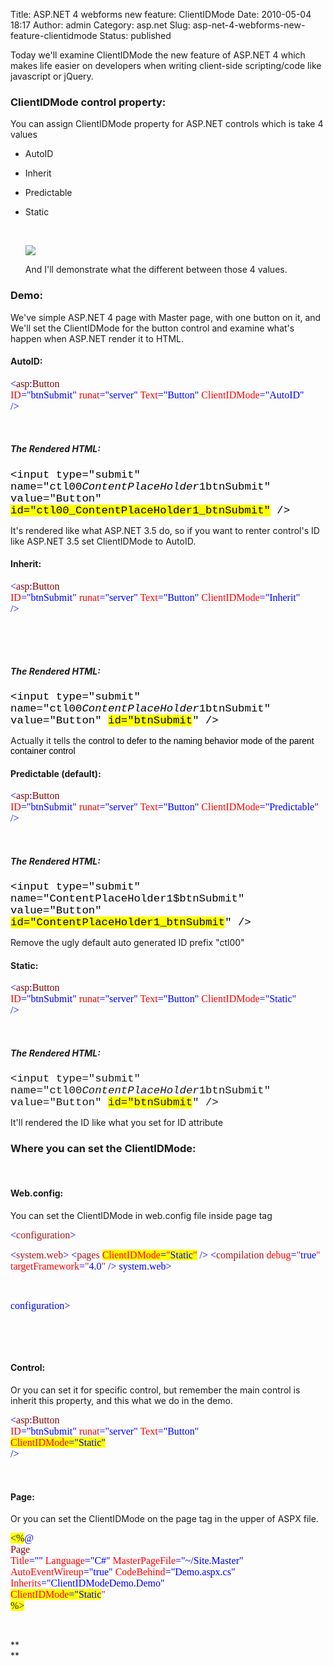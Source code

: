 Title: ASP.NET 4 webforms new feature: ClientIDMode
Date: 2010-05-04 18:17
Author: admin
Category: asp.net
Slug: asp-net-4-webforms-new-feature-clientidmode
Status: published

Today we'll examine ClientIDMode the new feature of ASP.NET 4 which
makes life easier on developers when writing client-side scripting/code
like javascript or jQuery.

### ClientIDMode control property:  

You can assign ClientIDMode property for ASP.NET controls which is take
4 values

-   AutoID
-   Inherit
-   Predictable
-   <div>

    Static

    </div>

     

    ![](http://www.emadmokhtar.com/wp-content/uploads/2011/11/050410_1817_ASPNET4webf1.jpg)

    And I'll demonstrate what the different between those 4 values.

### Demo:  

We've simple ASP.NET 4 page with Master page, with one button on it, and
We'll set the ClientIDMode for the button control and examine what's
happen when ASP.NET render it to HTML.

#### AutoID:  

<span style="color:blue; font-family:Consolas; font-size:12pt">&lt;<span
style="color:maroon">asp<span style="color:blue">:<span
style="color:maroon">Button</span>  
<span style="color:red">ID<span style="color:blue">="btnSubmit"</span>
runat<span style="color:blue">="server"</span> Text<span
style="color:blue">="Button"</span> ClientIDMode<span
style="color:blue">="AutoID"</span>  
<span style="color:blue">/&gt;  
</span></span></span></span></span>

 

##### The Rendered HTML:  

<span
style="color:black; font-family:Courier New; font-size:13pt"><input type="submit" name="ctl00$ContentPlaceHolder1$btnSubmit" value="Button" <span style="background-color:yellow">id="ctl00\_ContentPlaceHolder1\_btnSubmit"</span>
/&gt;</span>

It's rendered like what ASP.NET 3.5 do, so if you want to renter
control's ID like ASP.NET 3.5 set ClientIDMode to AutoID.

#### Inherit:  

<span style="color:blue; font-family:Consolas; font-size:12pt">&lt;<span
style="color:maroon">asp<span style="color:blue">:<span
style="color:maroon">Button</span>  
<span style="color:red">ID<span style="color:blue">="btnSubmit"</span>
runat<span style="color:blue">="server"</span> Text<span
style="color:blue">="Button"</span> ClientIDMode<span
style="color:blue">="Inherit"</span>  
<span style="color:blue">/&gt;  
</span></span></span></span></span>

 

 

##### The Rendered HTML:  

<span
style="color:black; font-family:Courier New; font-size:13pt"><input type="submit" name="ctl00$ContentPlaceHolder1$btnSubmit" value="Button" <span style="background-color:yellow">id="btnSubmit</span>"
/&gt;  
</span>

Actually it tells the <span
style="color:black; font-family:Arial">control to defer to the naming
behavior mode of the parent container control</span>

#### Predictable (default):  

<span style="color:blue; font-family:Consolas; font-size:12pt">&lt;<span
style="color:maroon">asp<span style="color:blue">:<span
style="color:maroon">Button</span>  
<span style="color:red">ID<span style="color:blue">="btnSubmit"</span>
runat<span style="color:blue">="server"</span> Text<span
style="color:blue">="Button"</span> ClientIDMode<span
style="color:blue">="Predictable"</span>  
<span style="color:blue">/&gt;  
</span></span></span></span></span>

 

##### The Rendered HTML:  

<span
style="color:black; font-family:Courier New; font-size:13pt"><input type="submit" name="ContentPlaceHolder1$btnSubmit" value="Button" <span style="background-color:yellow">id="ContentPlaceHolder1\_btnSubmit</span>"
/&gt;  
</span>

Remove the ugly default auto generated ID prefix "ctl00"

#### Static:  

<span style="color:blue; font-family:Consolas; font-size:12pt">&lt;<span
style="color:maroon">asp<span style="color:blue">:<span
style="color:maroon">Button</span>  
<span style="color:red">ID<span style="color:blue">="btnSubmit"</span>
runat<span style="color:blue">="server"</span> Text<span
style="color:blue">="Button"</span> ClientIDMode<span
style="color:blue">="Static"</span>  
<span style="color:blue">/&gt;  
</span></span></span></span></span>

 

##### The Rendered HTML:  

<span
style="font-family:Courier New; font-size:13pt"><input type="submit" name="ctl00$ContentPlaceHolder1$btnSubmit" value="Button" <span style="background-color:yellow">id="btnSubmit</span>"
/&gt;  
</span>

It'll rendered the ID like what you set for ID attribute

### Where you can set the ClientIDMode:  

 

#### Web.config:  

You can set the ClientIDMode in web.config file inside page tag

<span style="color:blue; font-family:Consolas; font-size:12pt">&lt;<span
style="color:#a31515">configuration<span style="color:blue">&gt;</span>  
</span></span>

<span style="color:blue; font-family:Consolas; font-size:12pt">
&lt;<span style="color:#a31515">system.web<span
style="color:blue">&gt;</span>  
</span></span>

<span style="color:blue; font-family:Consolas; font-size:12pt">
&lt;<span style="color:#a31515">pages<span style="color:blue">  
<span style="color:red"><span
style="background-color:yellow">ClientIDMode<span
style="color:blue">=</span>"<span
style="color:blue">Static</span>"</span><span style="color:blue">
/&gt;</span>  
</span></span></span></span>

<span style="color:blue; font-family:Consolas; font-size:12pt">
&lt;<span style="color:#a31515">compilation<span style="color:blue">  
<span style="color:red">debug<span style="color:blue">=</span>"<span
style="color:blue">true</span>"<span style="color:blue">  
<span style="color:red">targetFramework<span
style="color:blue">=</span>"<span style="color:blue">4.0</span>"<span
style="color:blue"> /&gt;</span>  
</span></span></span></span></span></span>

<span style="color:blue; font-family:Consolas; font-size:12pt">
<!--<span style="color:#a31515"-->system.web<span
style="color:blue">&gt;</span>  
</span></span>

 

<span
style="color:blue; font-family:Consolas; font-size:12pt"><!--<span style="color:#a31515"-->configuration<span
style="color:blue">&gt;</span>  
</span></span>

 

 

#### Control:  

Or you can set it for specific control, but remember the main control is
inherit this property, and this what we do in the demo.

<span style="color:blue; font-family:Consolas; font-size:12pt">&lt;<span
style="color:maroon">asp<span style="color:blue">:<span
style="color:maroon">Button</span>  
<span style="color:red">ID<span style="color:blue">="btnSubmit"</span>
runat<span style="color:blue">="server"</span> Text<span
style="color:blue">="Button"</span>  
<span style="background-color:yellow">ClientIDMode<span
style="color:blue">="Static"</span></span>  
<span style="color:blue">/&gt;  
</span></span></span></span></span>

 

#### Page:  

Or you can set the ClientIDMode on the page tag in the upper of ASPX
file.

<span style="font-family:Consolas; font-size:12pt"><span
style="background-color:yellow">&lt;%</span><span
style="color:blue">@</span>  
<span style="color:maroon">Page</span>  
<span style="color:red">Title<span style="color:blue">=""</span>
Language<span style="color:blue">="C\#"</span> MasterPageFile<span
style="color:blue">="\~/Site.Master"</span> AutoEventWireup<span
style="color:blue">="true"</span> CodeBehind<span
style="color:blue">="Demo.aspx.cs"</span> Inherits<span
style="color:blue">="ClientIDModeDemo.Demo"</span>  
<span style="background-color:yellow">ClientIDMode<span
style="color:blue">="Static</span></span>"</span>  
<span style="background-color:yellow">%&gt;  
</span></span>

 

**  
** 
